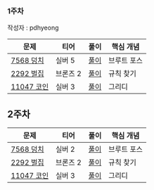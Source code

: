### 1주차

작성자 : pdhyeong

|문제|티어|풀이|핵심 개념|
|---|---|---|---|
|[7568 덩치](https://www.acmicpc.net/problem/7568)|실버 5|[풀이](https://github.com/Hod0ri/Algorithm_Semina/blob/main/3rd_Algorithm/pdhyeong/baek7568.md)|브루트 포스|
|[2292 벌집](https://www.acmicpc.net/problem/2292)|브론즈 2|[풀이](https://github.com/Hod0ri/Algorithm_Semina/blob/main/3rd_Algorithm/pdhyeong/baek2292.md)|규칙 찾기|
|[11047 코인](https://www.acmicpc.net/problem/11047)|실버 3|[풀이](https://github.com/Hod0ri/Algorithm_Semina/blob/main/3rd_Algorithm/pdhyeong/baek11047.md)|그리디|


## 2주차

|문제|티어|풀이|핵심 개념|
|---|---|---|---|
|[7568 덩치](https://www.acmicpc.net/problem/4948)|실버 2|[풀이](https://github.com/Hod0ri/Algorithm_Semina/blob/main/3rd_Algorithm/pdhyeong/baek4948.md)|브루트 포스|
|[2292 벌집](https://www.acmicpc.net/problem/2292)|브론즈 2|[풀이](https://github.com/Hod0ri/Algorithm_Semina/blob/main/3rd_Algorithm/pdhyeong/baek2292.md)|규칙 찾기|
|[11047 코인](https://www.acmicpc.net/problem/11047)|실버 3|[풀이](https://github.com/Hod0ri/Algorithm_Semina/blob/main/3rd_Algorithm/pdhyeong/baek11047.md)|그리디|
